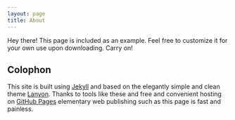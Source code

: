 ```yaml
---
layout: page
title: About
---
```


<p class="message">
  Hey there! This page is included as an example. Feel free to customize it for your own use upon downloading. Carry on!
</p>



## Colophon

This site is built using [Jekyll](http://jekyllrb.com) and based on the elegantly simple and clean theme [Lanyon](http://lanyon.getpoole.com). Thanks to tools like these and free and convenient hosting on [GitHub Pages](http://pages.github.com) elementary web publishing such as this page is fast and painless.
